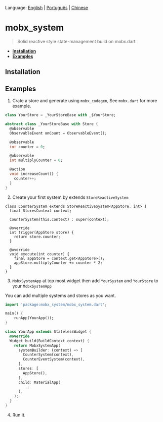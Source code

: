 Language: [English](README.md) | [Português](translation/pt-BR/README.md) | [Chinese](translation/zh-CN/README.md)

# mobx_system

> Solid reactive style state-management build on mobx.dart

- **[Installation](#installation)**
- **[Examples](#examples)**

## Installation

## Examples

1. Crate a store and generate using `mobx_codegen`, See `mobx.dart` for more example.

```your_store.dart
class YourStore = _YourStoreBase with _$YourStore;

abstract class _YourStoreBase with Store {
  @observable
  ObservableEvent onCount = ObservableEvent();

  @observable
  int counter = 0;

  @observable
  int multiplyCounter = 0;

  @action
  void increaseCount() {
    counter++;
  }
}
```

2. Create your first system by extends `StoreReactiveSystem`

```
class CounterSystem extends StoreReactiveSystem<AppStore, int> {
  final StoresContext context;

  CounterSystem(this.context) : super(context);

  @override
  int trigger(AppStore store) {
    return store.counter;
  }

  @override
  void execute(int counter) {
    final appStore = context.get<AppStore>();
    appStore.multiplyCounter += counter * 2;
  }
}
```

3. `MobxSystemApp` at top most widget then add `YourSystem` and `YourStore` to your `MobxSystemApp`

You can add multiple systems and stores as you want.

```main.dart
import 'package:mobx_system/mobx_system.dart';

main() {
    runApp(YourApp());
}

class YourApp extends StatelessWidget {
  @override
  Widget build(BuildContext context) {
    return MobxSystemApp(
      systemBuilder: (context) => [
        CounterSystem(context),
        CounterEventSystem(context),
      ],
      stores: [
        AppStore(),
      ],
      child: MaterialApp(
        ...
      ),
    );
  }
}
```

4. Run it.
